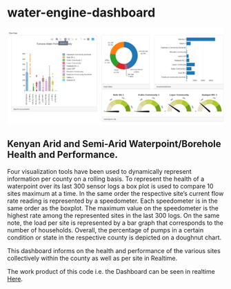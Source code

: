 # water-engine-dashboard
![Dashboard](dash.png)

## Kenyan Arid and Semi-Arid Waterpoint/Borehole Health and Performance.

Four visualization tools have been used to dynamically represent information per county on a rolling basis.
To represent the health of a waterpoint over its last 300 sensor logs a box plot is used to compare 10 sites maximum at a time. In the same order the respective site’s current flow rate reading is represented by a speedometer. Each speedometer is in the same order as the boxplot. The maximum value on the speedometer is the highest rate among the represented sites in the last 300 logs. On the same note, the load per site is represented by a bar graph that corresponds to the number of households. Overall, the percentage of pumps in a certain condition or state in the respective county is depicted on a doughnut chart.

This dashboard informs on the health and performance of the various sites collectively within the county as well as per site in Realtime.

The work product of this code i.e. the Dashboard can be seen in realtime [Here](https://waterengine.herokuapp.com/).
